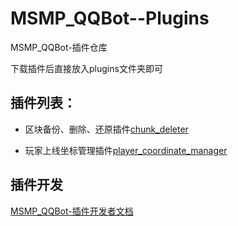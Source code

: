 # MSMP_QQBot--Plugins
MSMP_QQBot-插件仓库

下载插件后直接放入plugins文件夹即可

## 插件列表：

- 区块备份、删除、还原插件[chunk_deleter](https://github.com/intellectmind/MSMP_QQBot-Plugins/releases/tag/chunk_deleter)

- 玩家上线坐标管理插件[player_coordinate_manager](https://github.com/intellectmind/MSMP_QQBot-Plugins/releases/tag/player_coordinate_manager)

## 插件开发

[MSMP_QQBot-插件开发者文档](https://github.com/intellectmind/MSMP_QQBot/wiki/MSMP_QQBot-插件开发者文档)
